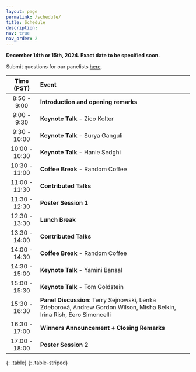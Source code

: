 ```yaml
---
layout: page
permalink: /schedule/
title: Schedule
description:
nav: true
nav_order: 2
---
```

**December 14th or 15th, 2024. Exact date to be specified soon.**

Submit questions for our panelists <a href="https://forms.gle/Caxz8EuCzp7mX9Y77">here</a>.


| **Time (PST)** | **Event** |
| :------:   | :------- |
| 8:50 - 9:00 | **Introduction and opening remarks** |
| 9:00 - 9:30 | **Keynote Talk** - Zico Kolter |
| 9:30 - 10:00 | **Keynote Talk** - Surya Ganguli|
| 10:00 - 10:30 | **Keynote Talk** - Hanie Sedghi|
| 10:30 - 11:00 | **Coffee Break** - Random Coffee |
| 11:00 - 11:30 | **Contributed Talks** |
| 11:30 - 12:30 | **Poster Session 1** |
| 12:30 - 13:30 | **Lunch Break** |
| 13:30 - 14:00 | **Contributed Talks** |
| 14:00 - 14:30 | **Coffee Break** - Random Coffee |
| 14:30 - 15:00 | **Keynote Talk** - Yamini Bansal|
| 15:00 - 15:30 | **Keynote Talk** - Tom Goldstein|
| 15:30 - 16:30 | **Panel Discussion**: Terry Sejnowski, Lenka Zdeborová, Andrew Gordon Wilson, Misha Belkin, Irina Rish, Eero Simoncelli |
| 16:30 - 17:00 | **Winners Announcement + Closing Remarks** |
| 17:00 - 18:00 | **Poster Session 2** |
{: .table}
{: .table-striped}

<br>
